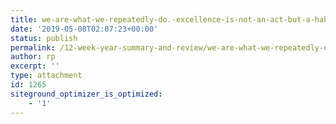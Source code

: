 ```yaml
---
title: we-are-what-we-repeatedly-do.-excellence-is-not-an-act-but-a-habit
date: '2019-05-08T02:07:23+00:00'
status: publish
permalink: /12-week-year-summary-and-review/we-are-what-we-repeatedly-do-excellence-is-not-an-act-but-a-habit
author: rp
excerpt: ''
type: attachment
id: 1265
siteground_optimizer_is_optimized:
    - '1'
---
```

<!DOCTYPE html PUBLIC "-//W3C//DTD HTML 4.0 Transitional//EN" "http://www.w3.org/TR/REC-html40/loose.dtd">
<?xml encoding="UTF-8">
